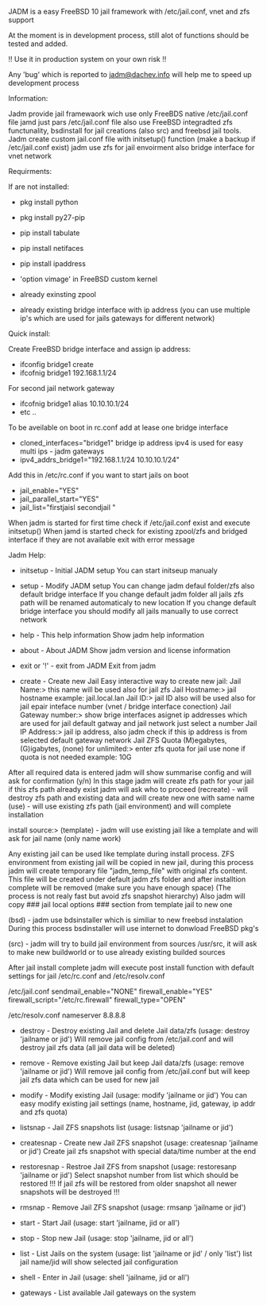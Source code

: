 JADM is a easy FreeBSD 10 jail framework with /etc/jail.conf, vnet and zfs support 

At the moment is in development process, still alot of functions should be tested and added.

!! Use it in production system on your own risk !!

Any 'bug' which is reported to jadm@dachev.info will help me to speed up development process

Information:

Jadm provide jail framewaork wich use only FreeBDS native /etc/jail.conf file
jamd just pars /etc/jail.conf file also use FreeBSD integradted zfs functunality, bsdinstall 
for jail creations (also src) and freebsd jail tools.
Jadm create custom jail.conf file with initsetup() function (make a backup if /etc/jail.conf exist)
jadm use zfs for jail envoirment also bridge interface for vnet network

Requirments:

If are not installed:
- pkg install python
- pkg install py27-pip
- pip install tabulate
- pip install netifaces
- pip install ipaddress

- 'option vimage' in FreeBSD custom kernel
- already exinsting zpool
- already existing bridge interface with ip address
 (you can use multiple ip's which are used for jails gateways for different network)

Quick install:

Create FreeBSD bridge interface and assign ip address:
- ifconfig bridge1 create
- ifcofnig bridge1 192.168.1.1/24

For second jail network gateway
- ifcofnig bridge1 alias 10.10.10.1/24
- etc ..

To be aveilable on boot in rc.conf add at lease one bridge interface
- cloned_interfaces="bridge1"
bridge ip address ipv4 is used for easy multi ips - jadm gateways
- ipv4_addrs_bridge1="192.168.1.1/24 10.10.10.1/24"

Add this in /etc/rc.conf if you want to start jails on boot
- jail_enable="YES"                                                                                                                                                                                                                                                              
- jail_parallel_start="YES"                                                                                                                                                                                                                                                      
- jail_list="firstjaisl secondjail "

When jadm is started for first time check if /etc/jail.conf exist and execute initsetup()
When jamd is started check for existing zpool/zfs and bridged interface if they are not available exit with error message

Jadm Help:

- initsetup - Initial JADM setup
You can start initseup manualy

- setup - Modify JADM setup
You can change jadm defaul folder/zfs also default bridge interface
If you change default jadm folder all jails zfs path will be renamed automaticaly to new location 
If you change default bridge interface you should modify all jails manually to use correct network
  
- help - This help information
Show jadm help information  

- about - About JADM
Show jadm version and license information

- exit or '!' - exit from JADM
Exit from jadm

- create - Create new Jail 
Easy interactive way to create new jail:
Jail Name:>  this name will be used also for jail zfs 
Jail Hostname:> jail hostname example: jail.local.lan
Jail ID:> jail ID also will be used also for jail epair inteface number (vnet / bridge interface conection)
Jail Gateway number:>  show brige interfaces asignet ip addresses which are used for jail default gatway and jail network just select a number
Jail IP Address:>  jail ip address, also jadm check if this ip address is from selected default gateway network
Jail ZFS Quota (M)egabytes, (G)igabytes, (none) for unlimited:> enter zfs quota for jail use none if quota is not needed example: 10G

After all required data is entered jadm will show summarise config and will ask for confirmation (y/n)
In this stage jadm will create zfs path for your jail if this zfs path already exist jadm will ask who to proceed
(recreate) - will destroy zfs path and existing data and will create new one with same name 
(use) - will use existing zfs path (jail environment) and will complete installation

install source:> 
(template) - jadm will use existing jail like a template and will ask for jail name (only name work) 

Any existing jail can be used like template during install process.
ZFS environment from existing jail will be copied in new jail, during this process jadm will create temporary file "jadm_temp_file" with original zfs content.
This file will be created under default jadm zfs folder and after installtion complete will be removed (make sure you have enough space)
(The process is not realy fast but avoid zfs snapshot hierarchy)
Also jadm will copy ### jail local options ### section from template jail to new one

(bsd) - jadm use bdsinstaller which is similiar to new freebsd instalation 
During this process bsdinstaller will use internet to donwload FreeBSD pkg's

(src) - jadm will try to build jail environment from sources /usr/src, it will ask to make new buildworld or to use already existing builded sources

After jail install complete jadm will execute post install function with default settings for jail /etc/rc.conf and /etc/resolv.conf

/etc/jail.conf
sendmail_enable="NONE"
firewall_enable="YES"
firewall_script="/etc/rc.firewall"
firewall_type="OPEN"

/etc/resolv.conf
nameserver 8.8.8.8

- destroy - Destroy existing Jail and delete Jail data/zfs (usage: destroy 'jailname or jid')
Will remove jail config from /etc/jail.conf and will destroy jail zfs data (all jail data will be deleted) 
 
- remove - Remove existing Jail but keep Jail data/zfs (usage: remove 'jailname or jid')
Will remove jail config from /etc/jail.conf but will keep jail zfs data which can be used for new jail

- modify -  Modify existing Jail (usage: modify 'jailname or jid')
You can easy modify existing jail settings (name, hostname, jid, gateway, ip addr and zfs quota)

- listsnap -  Jail ZFS snapshots list (usage: listsnap 'jailname or jid')
- createsnap -  Create new Jail ZFS snapshot (usage: createsnap 'jailname or jid')
Create jail zfs snapshot with special data/time number at the end
 
- restoresnap -  Restroe Jail ZFS from snapshot (usage: restoresanp 'jailname or jid')
Select snapshot number from list which should be restored 
!!! If jail zfs will be restored from older snapshot all newer snapshots will be destroyed !!!

- rmsnap -  Remove Jail ZFS snapshot (usage: rmsanp 'jailname or jid')
- start - Start Jail (usage: start 'jailname, jid or all')
-  stop - Stop new Jail (usage: stop 'jailname, jid or all')

- list - List Jails on the system (usage: list 'jailname or jid' / only 'list')
list jail name/jid will show selected jail configuration

- shell - Enter in Jail (usage: shell 'jailname, jid or all')
- gateways - List available Jail gateways on the system